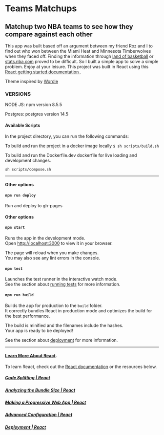 # Teams Matchups 
## Matchup two NBA teams to see how they compare against each other 

This app was built based off an argument between my friend Roz and I to find out who won between the Miami Heat and Minnesota Timberwolves when they faced off. Finding the information through [land of basketball](https://www.landofbasketball.com) or [stats.nba.com](https://www.nba.com/stats/) proved to be difficult. So I built a simple app to solve a simple problem. Enjoy at your leisure. This project was built in React using this [React getting started documentation
](https://github.com/facebook/create-react-app).

Theme inspired by [Wordle](https://www.nytimes.com/games/wordle/index.html)

### VERSIONS 
NODE JS: 
npm version 8.5.5

Postgres: 
postgres version 14.5
#### Available Scripts

In the project directory, you can run the following commands:

To build and run the project in a docker image locally
```$ sh scripts/build.sh ```
 

To build and run the Dockerfile.dev dockerfile for live loading and development changes. 

``` sh scripts/compose.sh ```


---
#### Other options 

#### `npm run deploy`
Run and deploy to gh-pages 

#### Other options 
#### `npm start`

Runs the app in the development mode.\
Open [http://localhost:3000](http://localhost:3000) to view it in your browser.

The page will reload when you make changes.\
You may also see any lint errors in the console.

#### `npm test`

Launches the test runner in the interactive watch mode.\
See the section about [running tests](https://facebook.github.io/create-react-app/docs/running-tests) for more information.

#### `npm run build`

Builds the app for production to the `build` folder.\
It correctly bundles React in production mode and optimizes the build for the best performance.

The build is minified and the filenames include the hashes.\
Your app is ready to be deployed!

See the section about [deployment](https://facebook.github.io/create-react-app/docs/deployment) for more information.

 ---

#### [Learn More About React](https://facebook.github.io/create-react-app/docs/getting-started).

To learn React, check out the [React documentation](https://reactjs.org/) or the resources below. 

##### [Code Splitting | React](https://facebook.github.io/create-react-app/docs/code-splitting)

##### [Analyzing the Bundle Size | React](https://facebook.github.io/create-react-app/docs/analyzing-the-bundle-size)

##### [Making a Progressive Web App | React](https://facebook.github.io/create-react-app/docs/making-a-progressive-web-app)

##### [Advanced Configuration | React](https://facebook.github.io/create-react-app/docs/advanced-configuration)

##### [Deployment | React ](https://facebook.github.io/create-react-app/docs/deployment)
 